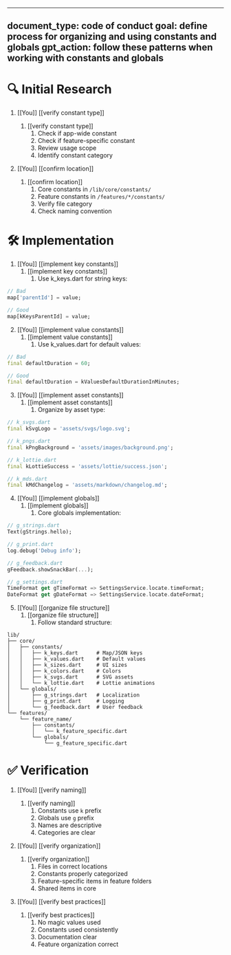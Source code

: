 
---
document_type: code of conduct
goal: define process for organizing and using constants and globals
gpt_action: follow these patterns when working with constants and globals
---

# 🔍 Initial Research

1. [[You]] [[verify constant type]]
   1. [[verify constant type]]
      1. Check if app-wide constant
      2. Check if feature-specific constant
      3. Review usage scope
      4. Identify constant category

2. [[You]] [[confirm location]]
   1. [[confirm location]]
      1. Core constants in `/lib/core/constants/`
      2. Feature constants in `/features/*/constants/`
      3. Verify file category
      4. Check naming convention

# 🛠️ Implementation

1. [[You]] [[implement key constants]]
   1. [[implement key constants]]
      1. Use k_keys.dart for string keys:
```dart
// Bad
map['parentId'] = value;

// Good
map[kKeysParentId] = value;
```

2. [[You]] [[implement value constants]]
   1. [[implement value constants]]
      1. Use k_values.dart for default values:
```dart
// Bad
final defaultDuration = 60;

// Good
final defaultDuration = kValuesDefaultDurationInMinutes;
```

3. [[You]] [[implement asset constants]]
   1. [[implement asset constants]]
      1. Organize by asset type:
```dart
// k_svgs.dart
final kSvgLogo = 'assets/svgs/logo.svg';

// k_pngs.dart
final kPngBackground = 'assets/images/background.png';

// k_lottie.dart
final kLottieSuccess = 'assets/lottie/success.json';

// k_mds.dart
final kMdChangelog = 'assets/markdown/changelog.md';
```

4. [[You]] [[implement globals]]
   1. [[implement globals]]
      1. Core globals implementation:
```dart
// g_strings.dart
Text(gStrings.hello);

// g_print.dart
log.debug('Debug info');

// g_feedback.dart
gFeedback.showSnackBar(...);

// g_settings.dart
TimeFormat get gTimeFormat => SettingsService.locate.timeFormat;
DateFormat get gDateFormat => SettingsService.locate.dateFormat;
```

5. [[You]] [[organize file structure]]
   1. [[organize file structure]]
      1. Follow standard structure:
```
lib/
├── core/
│   ├── constants/
│   │   ├── k_keys.dart      # Map/JSON keys
│   │   ├── k_values.dart    # Default values
│   │   ├── k_sizes.dart     # UI sizes
│   │   ├── k_colors.dart    # Colors
│   │   ├── k_svgs.dart      # SVG assets
│   │   └── k_lottie.dart    # Lottie animations
│   └── globals/
│       ├── g_strings.dart   # Localization
│       ├── g_print.dart     # Logging
│       └── g_feedback.dart  # User feedback
└── features/
    └── feature_name/
        ├── constants/
        │   └── k_feature_specific.dart
        └── globals/
            └── g_feature_specific.dart
```

# ✅ Verification

1. [[You]] [[verify naming]]
   1. [[verify naming]]
      1. Constants use `k` prefix
      2. Globals use `g` prefix
      3. Names are descriptive
      4. Categories are clear

2. [[You]] [[verify organization]]
   1. [[verify organization]]
      1. Files in correct locations
      2. Constants properly categorized
      3. Feature-specific items in feature folders
      4. Shared items in core

3. [[You]] [[verify best practices]]
   1. [[verify best practices]]
      1. No magic values used
      2. Constants used consistently
      3. Documentation clear
      4. Feature organization correct 
